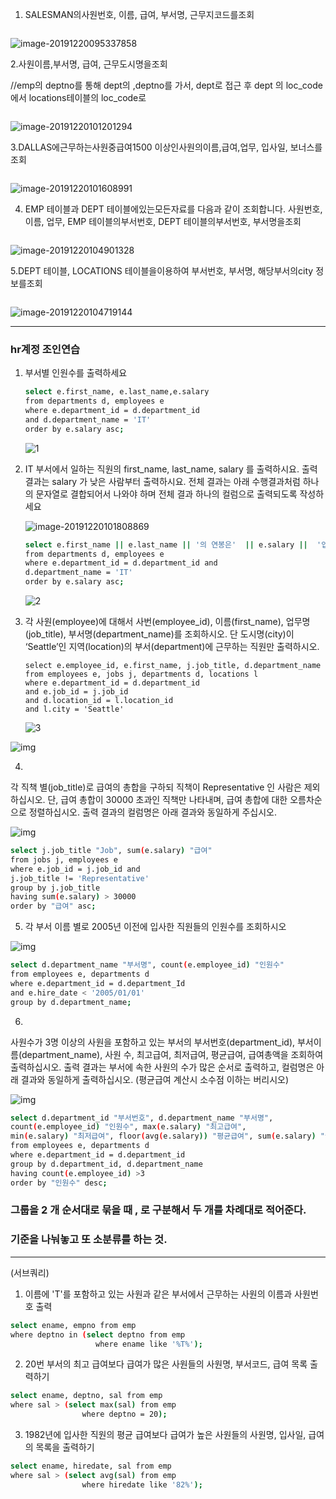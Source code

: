 1. SALESMAN의사원번호, 이름, 급여, 부서명, 근무지코드를조회

```bash

```



![image-20191220095337858](images/image-20191220095337858.png)



2.사원이름,부서명, 급여, 근무도시명을조회

//emp의 deptno를 통해 dept의 ,deptno를 가서, dept로 접근 후 dept 의 loc_code에서 locations테이블의 loc_code로

```bash

```



![image-20191220101201294](images/image-20191220101201294.png)





3.DALLAS에근무하는사원중급여1500 이상인사원의이름,급여,업무, 입사일, 보너스를조회

```bash

```



![image-20191220101608991](images/image-20191220101608991.png)





4.  EMP 테이블과 DEPT 테이블에있는모든자료를 다음과 같이 조회합니다. 사원번호, 이름, 업무, EMP 테이블의부서번호, DEPT 테이블의부서번호, 부서명을조회

   ```bas
   
   ```

   

   ![image-20191220104901328](images/image-20191220104901328.png)





5.DEPT 테이블, LOCATIONS 테이블을이용하여 부서번호, 부서명, 해당부서의city 정보를조회

```bash

```



![image-20191220104719144](images/image-20191220104719144.png)



---

### hr계정 조인연습



1. 부서별 인원수를 출력하세요

   ```bash
   select e.first_name, e.last_name,e.salary
   from departments d, employees e
   where e.department_id = d.department_id
   and d.department_name = 'IT'
   order by e.salary asc;
   ```

   

   ![1](images/1.PNG)

   

   

2. IT 부서에서 일하는 직원의 first_name, last_name, salary 를 출력하시요. 출력결과는 salary 가 낮은 사람부터 출력하시요. 전체 결과는 아래 수행결과처럼 하나의 문자열로 결합되어서 나와야 하며 전체 결과 하나의 컬럼으로 출력되도록 작성하세요

   ![image-20191220101808869](images/image-20191220101808869.png)

   ```bash
   select e.first_name || e.last_name || '의 연봉은'  || e.salary ||  '입니다.'
   from departments d, employees e
   where e.department_id = d.department_id and
   d.department_name = 'IT'
   order by e.salary asc;
   ```

   

   ![2](images/2.PNG)

   

   

3. 각 사원(employee)에 대해서 사번(employee_id), 이름(first_name), 업무명(job_title), 부서명(department_name)를 조회하시오. 단 도시명(city)이 ‘Seattle’인 지역(location)의 부서(department)에 근무하는 직원만 출력하시오.

   ```b
   select e.employee_id, e.first_name, j.job_title, d.department_name
   from employees e, jobs j, departments d, locations l
   where e.department_id = d.department_id 
   and e.job_id = j.job_id
   and d.location_id = l.location_id
   and l.city = 'Seattle'
   ```

   

   ![3](images/3.PNG)



![img](images/img.png)

4.

각 직책 별(job_title)로 급여의 총합을 구하되 직책이 Representative 인 사람은 제외하십시오. 단, 급여 총합이 30000 초과인 직책만 나타내며, 급여 총합에 대한 오름차순으로 정렬하십시오. 출력 결과의 컬럼명은 아래 결과와 동일하게 주십시오.



![img](images/test.png)



```bash
select j.job_title "Job", sum(e.salary) "급여"
from jobs j, employees e
where e.job_id = j.job_id and
j.job_title != 'Representative'
group by j.job_title
having sum(e.salary) > 30000
order by "급여" asc;
```



5. 각 부서 이름 별로 2005년 이전에 입사한 직원들의 인원수를 조회하시오

![img](images/test-1576807701741.png)

```bash
select d.department_name "부서명", count(e.employee_id) "인원수"
from employees e, departments d
where e.department_id = d.department_Id
and e.hire_date < '2005/01/01'
group by d.department_name;
```





6. 

사원수가 3명 이상의 사원을 포함하고 있는 부서의 부서번호(department_id), 부서이름(department_name), 사원 수, 최고급여, 최저급여, 평균급여, 급여총액을 조회하여 출력하십시오. 출력 결과는 부서에 속한 사원의 수가 많은 순서로 출력하고, 컬럼명은 아래 결과와 동일하게 출력하십시오. (평균급여 계산시 소수점 이하는 버리시오)

![img](images/test10.png)

```bash
select d.department_id "부서번호", d.department_name "부서명", 
count(e.employee_id) "인원수", max(e.salary) "최고급여",
min(e.salary) "최저급여", floor(avg(e.salary)) "평균급여", sum(e.salary) "급여총액"
from employees e, departments d
where e.department_id = d.department_id 
group by d.department_id, d.department_name
having count(e.employee_id) >3
order by "인원수" desc;
```



### 그룹을 2 개 순서대로 묶을 때 , 로 구분해서 두 개를 차례대로 적어준다.

### 기준을 나눠놓고 또 소분류를 하는 것.



---

(서브쿼리)



1. 이름에 'T'를 포함하고 있는 사원과 같은 부서에서 근무하는 사원의 이름과 사원번호 출력

```bash
select ename, empno from emp
where deptno in (select deptno from emp
                   where ename like '%T%');
```



2. 20번 부서의 최고 급여보다 급여가 많은 사원들의 사원명, 부서코드, 급여 목록 출력하기

```bash
select ename, deptno, sal from emp
where sal > (select max(sal) from emp
				where deptno = 20);
```



3. 1982년에 입사한 직원의 평균 급여보다 급여가 높은 사원들의 사원명, 입사일, 급여의 목록을  출력하기



```bash
select ename, hiredate, sal from emp
where sal > (select avg(sal) from emp
				where hiredate like '82%');
```

